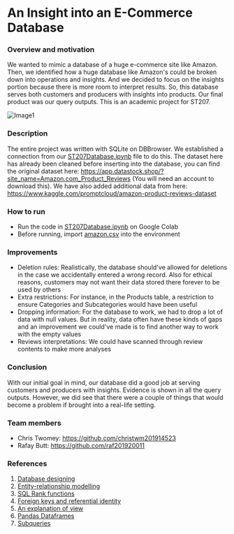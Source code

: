 # An Insight into an E-Commerce Database 
### Overview and motivation
We wanted to mimic a database of a huge e-commerce site like Amazon. Then, we identified how a huge database like Amazon's could be broken down into operations and insights. And we decided to focus on the insights portion because there is more room to interpret results. So, this database serves both customers and producers with insights into products. Our final product was our query outputs. This is an academic project for ST207.

![Image1](https://github.com/RS201918703/ST207-Database-Project/blob/main/figs/DBBrowser%20fig.png)

### Description
The entire project was written with SQLite on DBBrowser. We established a connection from our [ST207Database.ipynb](https://github.com/RS201918703/ST207-Database-Project/blob/main/ST207Database.ipynb) file to do this. The dataset here has already been cleaned before inserting into the database, you can find the original dataset here: https://app.datastock.shop/?site_name=Amazon.com_Product_Reviews (You will need an account to download this). We have also added additional data from here: https://www.kaggle.com/promptcloud/amazon-product-reviews-dataset

### How to run
- Run the code in [ST207Database.ipynb](https://github.com/RS201918703/ST207-Database-Project/blob/main/ST207Database.ipynb) on Google Colab
- Before running, import [amazon.csv](https://github.com/RS201918703/ST207-Database-Project/blob/main/amazon.csv) into the environment

### Improvements
- Deletion rules: Realistically, the database should've allowed for deletions in the case we accidentally entered a wrong record. Also for ethical reasons, customers may not want their data stored there forever to be used by others
- Extra restrictions: For instance, in the Products table, a restriction to ensure Categories and Subcategories would have been useful
- Dropping information: For the database to work, we had to drop a lot of data with null values. But in reality, data often have these kinds of gaps and an improvement we could've made is to find another way to work with the empty values
- Reviews interpretations: We could have scanned through review contents to make more analyses

### Conclusion
With our initial goal in mind, our database did a good job at serving customers and producers with insights. Evidence is shown in all the query outputs. However, we did see that there were a couple of things that would become a problem if brought into a real-life setting.

### Team members
- Chris Twomey: https://github.com/christwm201914523
- Rafay Butt: https://github.com/raf201920011

### References
1. [Database designing](https://thedigitalskye.com/2020/12/19/8-practical-guidelines-for-designing-databases-that-dont-land-you-in-hot-water/)
2. [Entity-relationship modelling](https://www.guru99.com/er-diagram-tutorial-dbms.html)
3. [SQL Rank functions](https://www.sqlshack.com/overview-of-sql-rank-functions/)
4. [Foreign keys and referential identity](https://www1.udel.edu/evelyn/Sybase-02/triggers3.html)
5. [An explanation of view](https://www.sqlshack.com/sql-view-a-complete-introduction-and-walk-through/)
6. [Pandas Dataframes](https://pandas.pydata.org/docs/reference/api/pandas.read_sql_query.html)
7. [Subqueries](https://mode.com/sql-tutorial/sql-sub-queries/)
